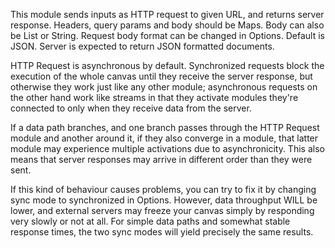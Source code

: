
[comment]: # (IntegrationsCanvasModule)

This module sends inputs as HTTP request to given URL, and returns server response. Headers, query params and body should be Maps. Body can also be List or String. Request body format can be changed in Options. Default is JSON. Server is expected to return JSON formatted documents.

HTTP Request is asynchronous by default. Synchronized requests block the execution of the whole canvas until they receive the server response, but otherwise they work just like any other module; asynchronous requests on the other hand work like streams in that they activate modules they're connected to only when they receive data from the server.

If a data path branches, and one branch passes through the HTTP Request module and another around it, if they also converge in a module, that latter module may experience multiple activations due to asynchronicity. This also means that server responses may arrive in different order than they were sent.

If this kind of behaviour causes problems, you can try to fix it by changing sync mode to synchronized in Options. However, data throughput WILL be lower, and external servers may freeze your canvas simply by responding very slowly or not at all. For simple data paths and somewhat stable response times, the two sync modes will yield precisely the same results.

